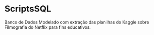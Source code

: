 # ScriptsSQL
Banco de Dados Modelado com extração das planilhas do Kaggle sobre Filmografia do Netflix para fins educativos.
